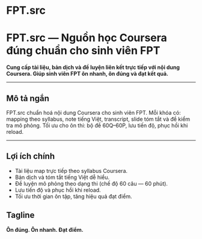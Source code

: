 # FPT.src
# FPT.src — Nguồn học Coursera đúng chuẩn cho sinh viên FPT

**Cung cấp tài liệu, bản dịch và đề luyện liên kết trực tiếp với nội dung Coursera. Giúp sinh viên FPT ôn nhanh, ôn đúng và đạt kết quả.**

---

## Mô tả ngắn

FPT.src chuẩn hoá nội dung Coursera cho sinh viên FPT.
Mỗi khóa có: mapping theo syllabus, note tiếng Việt, transcript, slide tóm tắt và đề kiểm tra mô phỏng.
Tối ưu cho ôn thi: bộ đề 60Q–60P, lưu tiến độ, phục hồi khi reload.

---

## Lợi ích chính

* Tài liệu map trực tiếp theo syllabus Coursera.
* Bản dịch và tóm tắt tiếng Việt dễ hiểu.
* Đề luyện mô phỏng theo dạng thi (chế độ 60 câu — 60 phút).
* Lưu tiến độ và phục hồi khi reload.
* Tối ưu thời gian ôn tập, tăng hiệu quả đạt điểm.



## Tagline

**Ôn đúng. Ôn nhanh. Đạt điểm.**

